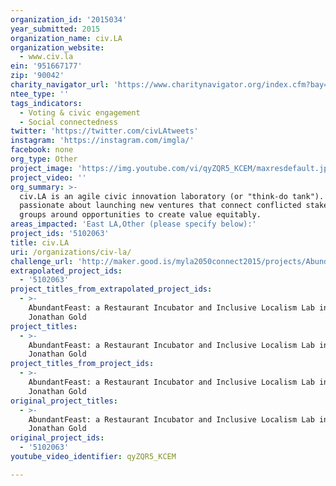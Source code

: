 ```yaml
---
organization_id: '2015034'
year_submitted: 2015
organization_name: civ.LA
organization_website:
  - www.civ.la
ein: '951667177'
zip: '90042'
charity_navigator_url: 'https://www.charitynavigator.org/index.cfm?bay=search.profile&ein=951667177'
ntee_type: ''
tags_indicators:
  - Voting & civic engagement
  - Social connectedness
twitter: 'https://twitter.com/civLAtweets'
instagram: 'https://instagram.com/imgla/'
facebook: none
org_type: Other
project_image: 'https://img.youtube.com/vi/qyZQR5_KCEM/maxresdefault.jpg'
project_video: ''
org_summary: >-
  civ.LA is an agile civic innovation laboratory (or "think-do tank"). We're
  passionate about launching new ventures that connect conflicted stakeholder
  groups around opportunities to create value equitably.
areas_impacted: 'East LA,Other (please specify below):'
project_ids: '5102063'
title: civ.LA
uri: /organizations/civ-la/
challenge_url: 'http://maker.good.is/myla2050connect2015/projects/AbundantFeast.html'
extrapolated_project_ids:
  - '5102063'
project_titles_from_extrapolated_project_ids:
  - >-
    AbundantFeast: a Restaurant Incubator and Inclusive Localism Lab inspired by
    Jonathan Gold
project_titles:
  - >-
    AbundantFeast: a Restaurant Incubator and Inclusive Localism Lab inspired by
    Jonathan Gold
project_titles_from_project_ids:
  - >-
    AbundantFeast: a Restaurant Incubator and Inclusive Localism Lab inspired by
    Jonathan Gold
original_project_titles:
  - >-
    AbundantFeast: a Restaurant Incubator and Inclusive Localism Lab inspired by
    Jonathan Gold
original_project_ids:
  - '5102063'
youtube_video_identifier: qyZQR5_KCEM

---
```

